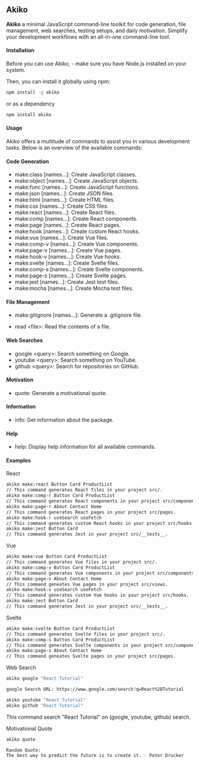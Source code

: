 ## Akiko

**Akiko** a minimal JavaScript command-line toolkit for code generation, file management, web searches, testing setups, and daily motivation. Simplify your development workflows with an all-in-one command-line tool.

#### Installation

Before you can use Akiko, - make sure you have Node.js installed on your system.

Then, you can install it globally using npm:

```bash
npm install -g akiko
```

or as a dependency

```bash
npm install akiko
```

#### Usage

Akiko offers a multitude of commands to assist you in various development tasks. Below is an overview of the available commands:

#### Code Generation

- make:class [names...]: Create JavaScript classes.
- make:object [names...]: Create JavaScript objects.
- make:func [names...]: Create JavaScript functions.
- make:json [names...]: Create JSON files.
- make:html [names...]: Create HTML files.
- make:css [names...]: Create CSS files.
- make:react [names...]: Create React files.
- make:comp [names...]: Create React components.
- make:page [names...]: Create React pages.
- make:hook [names...]: Create custom React hooks.
- make:vue [names...]: Create Vue files.
- make:comp-v [names...]: Create Vue components.
- make:page-v [names...]: Create Vue pages.
- make:hook-v [names...]: Create Vue hooks.
- make:svelte [names...]: Create Svelte files.
- make:comp-s [names...]: Create Svelte components.
- make:page-s [names...]: Create Svelte pages.
- make:jest [names...]: Create Jest test files.
- make:mocha [names...]: Create Mocha test files.

#### File Management

- make:gitignore [names...]: Generate a .gitignore file.

- read &lt;file>: Read the contents of a file.

#### Web Searches

- google &lt;query>: Search something on Google.
- youtube &lt;query>: Search something on YouTube.
- github &lt;query>: Search for repositories on GitHub.

#### Motivation

- quote: Generate a motivational quote.

#### Information

- info: Get information about the package.

#### Help

- help: Display help information for all available commands.

#### Examples

React

```bash
akiko make:react Button Card ProductList
// This command generates React files in your project src/.
akiko make:comp-r Button Card ProductList
// This command generates React components in your project src/components.
akiko make:page-r About Contact Home
// This command generates React pages in your project src/pages.
akiko make:hook-r useSearch useFetch
// This command generates custom React hooks in your project src/hooks.
akiko make:jest Button Card
// This command generates Jest in your project src/__tests__.
```

Vue

```bash
akiko make:vue Button Card ProductList
// This command generates Vue files in your project src/.
akiko make:comp-v Button Card ProductList
// This command generates Vue components in your project src/components.
akiko make:page-v About Contact Home
// This command geneates Vue pages in your project src/views.
akiko make:hook-v useSearch useFetch
// This command generates custom Vue hooks in your project src/hooks.
akiko make:jest Button Card
// This command generates Jest in your project src/__tests__.
```

Svelte

```bash
akiko make:svelte Button Card ProductList
// This command generates Svelte files in your project src/.
akiko make:comp-s Button Card ProductList
// This command generates Svelte components in your project src/components.
akiko make:page-s About Contact Home
// This command geneates Svelte pages in your project src/pages.
```

Web Search

```bash
akiko google "React Tutorial"

google Search URL: https://www.google.com/search?q=React%2BTutorial

akiko youtube "React Tutorial"
akiko github "React Tutorial"
```

This command search "React Tutorial" on (google, youtube, github) search.

Motivational Quote

```bash
akiko quote

Random Quote:
The best way to predict the future is to create it. - Peter Drucker

```